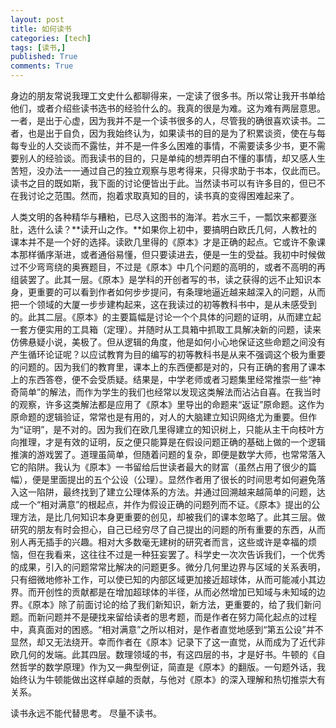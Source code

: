 ```yaml
---
layout: post
title: 如何读书
categories: [tech]
tags: [读书,]
published: True
comments: True
---
```


身边的朋友常说我理工文史什么都聊得来，一定读了很多书。所以常让我开书单给他们，或者介绍些读书选书的经验什么的。我真的很是为难。这为难有两层意思。一者，是出于心虚，因为我并不是一个读书很多的人，尽管我的确很喜欢读书。二者，也是出于自负，因为我始终认为，如果读书的目的是为了积累谈资，使在与每每专业的人交谈而不露怯，并不是一件多么困难的事情，不需要读多少书，更不需要别人的经验谈。而我读书的目的，只是单纯的想弄明白不懂的事情，却又感人生苦短，没办法一一通过自己的独立观察与思考得来，只得求助于书本，仅此而已。读书之目的既如斯，我下面的讨论便皆出于此。当然读书可以有许多目的，但已不在我讨论之范围。然而，抱着求取真知的目的，读书真的变得困难起来了。

人类文明的各种精华与糟粕，已尽入这图书的海洋。若水三千，一瓢饮来都要涨肚，选什么读？**读开山之作。**如果你上初中，要搞明白欧氏几何，人教社的课本并不是一个好的选择。读欧几里得的《原本》才是正确的起点。它或许不象课本那样循序渐进，或者通俗易懂，但只要读进去，便是一生的受益。我初中时候做过不少弯弯绕的奥赛题目，不过是《原本》中几个问题的高明的，或者不高明的再组装罢了。此其一层。《原本》是学科的开创者写的书，读之获得的远不止知识本身，更重要的可以看到作者如何步步提问，有条理地逼近越来越深入的问题，从而把一个领域的大厦一步步建构起来，这在我读过的初等教科书中，是从未感受到的。此其二层。《原本》的主要篇幅是讨论一个个具体的问题的证明，从而建立起一套方便实用的工具箱（定理）。并随时从工具箱中抓取工具解决新的问题，读来仿佛悬疑小说，美极了。但从逻辑的角度，他是如何小心地保证这些命题之间没有产生循环论证呢？以应试教育为目的编写的初等教科书是从来不强调这个极为重要的问题的。因为我们的教育里，课本上的东西便都是对的，只有正确的套用了课本上的东西答卷，便不会受质疑。结果是，中学老师或者习题集里经常推崇一些“神奇简单”的解法，而作为学生的我们也经常以发现这类解法而沾沾自喜。在我当时的观察，许多这类解法都是应用了《原本》里导出的命题来“返证”原命题。这作为原命题的逻辑验证，常常也是有用的，对人的大脑建立知识网络尤为重要。但作为“证明”，是不对的。因为我们在欧几里得建立的知识树上，只能从主干向枝叶方向推理，才是有效的证明，反之便只能算是在假设问题正确的基础上做的一个逻辑推演的游戏罢了。道理虽简单，但随着问题的复杂，即便是数学大师，也常常落入它的陷阱。我认为《原本》一书留给后世读者最大的财富（虽然占用了很少的篇幅），便是里面提出的五个公设（公理）。显然作者用了很长的时间思考如何避免落入这一陷阱，最终找到了建立公理体系的方法。并通过回溯越来越简单的问题，达成一个“相对满意”的根起点，并作为假设正确的问题列而不证。《原本》提出的公理方法，是比几何知识本身更重要的创见，却被我们的课本忽略了。此其三层。做研究的朋友有时会担心，自己已经穷尽了自己提出的问题的所有重要的东西，从而别人再无插手的兴趣。相对大多数毫无建树的研究者而言，这些或许是幸福的烦恼，但在我看来，这往往不过是一种狂妄罢了。科学史一次次告诉我们，一个优秀的成果，引入的问题常常比解决的问题更多。微分几何里边界与区域的关系表明，只有细微地修补工作，可以使已知的内部区域更加接近超球体，从而可能减小其边界。而开创性的贡献都是在增加超球体的半径，从而必然增加已知域与未知域的边界。《原本》除了前面讨论的给了我们新知识，新方法，更重要的，给了我们新问题。而新问题并不是硬找来留给读者的思考题，而是作者在努力简化起点的过程中，真真面对的困惑。“相对满意”之所以相对，是作者直觉地感到“第五公设”并不显然，却又无法绕开。幸而作者在《原本》记录下了这一直觉，从而成为了近代非欧几何的发端。此其四层。数理领域的书，有这四层的书，才是好书。牛顿的《自然哲学的数学原理》作为又一典型例证，简直是《原本》的翻版。一句题外话，我始终认为牛顿能做出这样卓越的贡献，与他对《原本》的深入理解和热切推崇大有关系。

读书永远不能代替思考。
尽量不读书。

[1]: https://www.google.com.hk/#newwindow=1&q=
